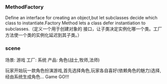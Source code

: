 ### MethodFactory
Define an interface for creating an object,but let subclasses decide which class to
instantiate.Factory Method lets a class defer instantiation to subclasses.（定义一个用于创建对象的
接口，让子类决定实例化哪一个类。工厂方法使一个类的实例化延迟到其子类。）

### scene
场景: 游戏
工厂: 系统
产品: 角色(战士,牧师,法师)

玩家开始玩一款角色扮演游戏,首先选择角色,玩家各自喜好(依赖角色的魅力)选择,经由系统生成角色... Game GO!!!

